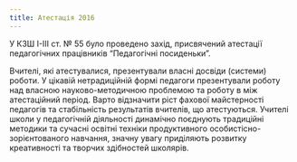 ```yaml
---
title: Атестація 2016
---
```


У КЗШ I-III ст. № 55 було проведено захід, присвячений атестації педагогічних працівників “Педагогічні посиденьки”.

Вчителі, які атестувалися, презентували власні досвіди (системи) роботи. У цікавій нетрадиційній формі педагоги презентували роботу над власною науково-методичною проблемою та роботу в між атестаційний період. Варто відзначити ріст фахової майстерності педагогів та стабільність результатів вчителів, що атестуються. Учителі школи у педагогічній діяльності динамічно поєднують традиційні методики та сучасні освітні техніки продуктивного особистісно-зорієнтованого навчання, значну увагу приділяють розвитку креативності та творчих здібностей школярів.

<slideshow id="_/72157664970767475" />
